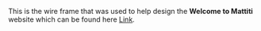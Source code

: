 This is the wire frame that was used to help design the **Welcome to Mattiti** website which can be found here [Link](https://heinoportfolio.github.io/Vacation_main.html).
